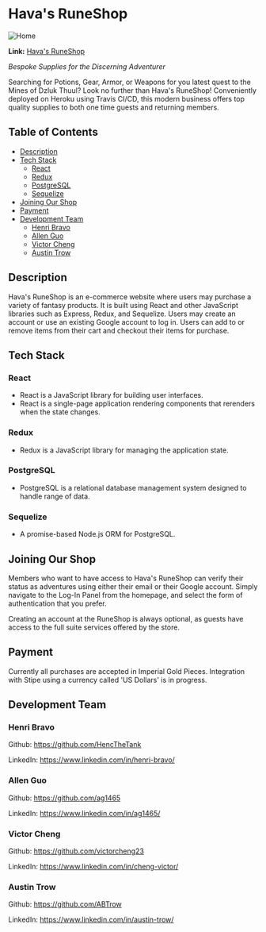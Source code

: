 # Hava's RuneShop

![Home](https://github.com/H-A-V-A/HAVA-Rune-Shop/blob/master/public/images/home.png?)

**Link:** [Hava's RuneShop](https://hava-runeshop.herokuapp.com)

_Bespoke Supplies for the Discerning Adventurer_

Searching for Potions, Gear, Armor, or Weapons for you latest quest to the Mines of Dzluk Thuul? Look no further than Hava's RuneShop! Conveniently deployed on Heroku using Travis CI/CD, this modern business offers top quality supplies to both one time guests and returning members.

## Table of Contents

- [Description](#Description)
- [Tech Stack](#Tech-Stack)
  - [React](#React)
  - [Redux](#Redux)
  - [PostgreSQL](#PostgreSql)
  - [Sequelize](#Sequelize)
- [Joining Our Shop](#Joining-Our-Shop)
- [Payment](#Payment)
- [Development Team](#Development-Team)
   - [Henri Bravo](#Henri-Bravo)
   - [Allen Guo](#Allen-Guo)
   - [Victor Cheng](#Victor-Cheng)
   - [Austin Trow](#Austin-Trow)

## Description
Hava's RuneShop is an e-commerce website where users may purchase a variety of fantasy products. It is built using React and other JavaScript libraries such as Express, Redux, and Sequelize. Users may create an account or use an existing Google account to log in. Users can add to or remove items from their cart and checkout their items for purchase.

## Tech Stack

### React 

- React is a JavaScript library for building user interfaces.
- React is a single-page application rendering components that rerenders when the state changes.

### Redux

- Redux is a JavaScript library for managing the application state.

### PostgreSQL

- PostgreSQL is a relational database management system designed to handle range of data.

### Sequelize

- A promise-based Node.js ORM for PostgreSQL.

## Joining Our Shop

Members who want to have access to Hava's RuneShop can verify their status as adventures using either their email or their Google account. Simply navigate to the Log-In Panel from the homepage, and select the form of authentication that you prefer.

Creating an account at the RuneShop is always optional, as guests have access to the full suite services offered by the store.

## Payment

Currently all purchases are accepted in Imperial Gold Pieces. Integration with Stipe using a currency called 'US Dollars' is in progress.

## Development Team

### Henri Bravo

Github: https://github.com/HencTheTank

LinkedIn: https://www.linkedin.com/in/henri-bravo/

### Allen Guo

Github: https://github.com/ag1465

LinkedIn: https://www.linkedin.com/in/ag1465/

### Victor Cheng

Github: https://github.com/victorcheng23

LinkedIn: https://www.linkedin.com/in/cheng-victor/

### Austin Trow

Github: https://github.com/ABTrow

LinkedIn: https://www.linkedin.com/in/austin-trow/
